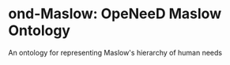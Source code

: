 # ond-Maslow: OpeNeeD Maslow Ontology
An ontology for representing Maslow's hierarchy of human needs 
